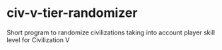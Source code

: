 # civ-v-tier-randomizer
 Short program to randomize civilizations taking into account player skill level for Civilization V
